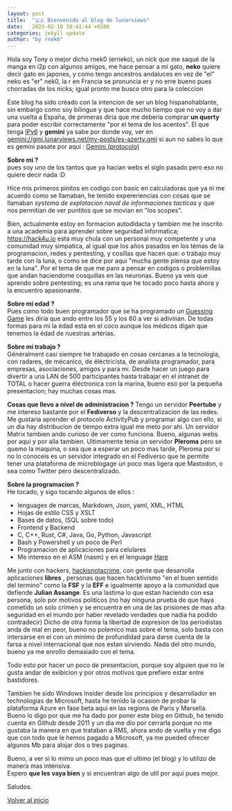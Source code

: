 ```yaml
---
layout: post
title:  "🇪🇸 Bienvenido al blog de lunarviews"
date:   2023-02-10 10:41:44 +0100
categories: jekyll update
author: "by rnek0"
---
```


Hola soy Tony o mejor dicho rnek0 (erneko), un nick que me saqué de la manga en i2p con algunos amigos, me hace pensar a mi gato, **neko** quiere decir gato en japones, y como tengo ancestros andaluces en vez de "el" neko es "er" nek0, la r en Francia se pronuncia er y no erre bueno pues chorradas de los nicks; igual pronto me busco otro para la coleccion   

Este blog ha sido créado con la intencion de ser un blog hispanohablante, sin embargo como soy bilingue y que hace mucho tiempo que no voy a dar una vuelta a España, de primeras diria que me deberia comprar **un querty** para poder escribir correctamente "por el tema de los acentos". El que tenga [IPv6](https://es.wikipedia.org/wiki/IPv6) y **gemini** ya sabe por donde voy, ver en [gemini://gmi.lunarviews.net/my-posts/es-azerty.gmi](gemini://gmi.lunarviews.net/my-posts/es-azerty.gmi) si aun no sabes lo que es gemini pasate por aqui : [Gemini (protocolo)](https://es.wikipedia.org/wiki/Gemini_(protocolo)) 

**Sobre mi ?**   
pues soy uno de los tantos que ya hacian webs el siglo pasado pero eso no quiere decir nada :D 

Hice mis primeros pinitos en codigo con basic en calculadoras que ya ni me acuerdo como se llamaban, he tenido expereriencias con cosas que se llamaban *systema de explotacion naval de informaciones tacticas* y que nos permitian de ver puntitos que se movian en "los scopes".

Bien, actualmente estoy en formacion autodidacta y tambien me he inscrito a una academia para aprender sobre seguridad informatica; <https://hack4u.io> esta muy chula con un personal muy competente y una comunidad muy simpatica, al igual que los años pasados en los témas de la programacion, redes y pentesting, y cosillas que hacen que: o trabajo muy tarde con la luna, o como se dice por aqui "mucha gente piensa que estoy en la luna". Por el tema de que me paro a pensar en codigos o problemillas que andan haciendome cosquillas en las neuronas. Bueno ya veis que aprendo sobre pentesting; es una rama que he tocado poco hasta ahora y la encuentro apasionante. 

**Sobre mi edad ?**  
Pues como todo buen programador que se ha programado un [Guessing Game](https://doc.rust-lang.org/book/ch02-00-guessing-game-tutorial.html) les diria que ando entre los 55 y los 60 a ver si adivinan. De todas formas para mi la édad esta en el coco aunque los médicos digan que tenemos la édad de nuestras artérias.

**Sobre mi trabajo ?**  
Généralment casi siempre he trabajado en cosas cercanas a la tecnologia, con radares, de mécanico, de éléctricista, de analista programador, para empresas, asociaciones, amigos y para mi. Desde hacer un juego para divertir a una LAN de 500 participantes hasta trabajar en el intranet de TOTAL o hacer guerra éléctronica con la marina, bueno eso por la pequeña presentacion; hay muchas cosas mas.

**Cosas que llevo a nivel de administracion ?**
Tengo un servidor **Peertube** y me intereso bastante por el **Fediverso** y la descentralizacion de las redes. Me gustaria aprender el protocolo ActivityPub y programar algo con ello, si un dia hay distribucion de tiempo extra igual me meto por ahi. Un servidor Matrix tambien ando curioso de ver como funciona. Bueno, algunas webs por aqui y por alla tambien. Ultimamente tenia un servidor **Pleroma** pero se quemo la maquina, o sea que a esperar un poco mas tarde, Pleroma por si no lo conoceis es un servidor integrado en el Fediverso que te permite tener una plataforma de microblogage un poco mas ligera que Mastodon, o sea como Twitter pero descentralizado.

**Sobre la programacion ?**  
He tocado, y sigo tocando algunos de ellos : 

* lenguages de marcas, Markdown, Json, yaml, XML, HTML
* Hojas de estilo CSS y XSLT
* Bases de datos, (SQL sobre todo)
* Frontend y Backend
* C, C++, Rust, C#, Java, Go, Python, Javascript
* Bash y Powershell y un poco de Perl
* Programacion de aplicaciones para celulares
* Me intereso en el ASM (nasm) y en el lenguage [Hare](https://harelang.org/)

Me junto con hackers, [hackisnotacrime](https://www.hackingisnotacrime.org/), con gente que desarrolla aplicaciones **libres** , personas que hacen hacktivismo "en el buen sentido del termino" como la **FSF** y la **EFF** e igualmente apoyo a la comunidad que defiende **Julian Assange**. Es una lastima lo que estan haciendo con esa persona, solo por motivos politicos (no hay ninguna prueba de que haya cometido un solo crimen y se encuentra en una de las prisiones de mas alta seguridad en el mundo por haber revelado verdades que nadia ha podido contradecir) Dicho de otra forma la libertad de expresion de los periodistas anda de mal en peor, bueno no polemico mas sobre el tema, solo basta con intersarse en el con un minimo de profundidad para darse cuenta de la farsa a nivel internacional que nos estan sirviendo. Nada del otro mundo, bueno ya me enrollo demasiado con el tema.

Todo esto por hacer un poco de presentacion, porque soy alguien que no le gusta andar de exibicion y por otros motivos que prefiero estar entre bastidores.  

Tambien he sido Windows Insider desde los principios y desarrollador en technologias de Microsoft, hasta he tenido la ocasion de probar la plataforma Azure en fase beta aqui en las regions de Paris y Marsella. Bueno lo digo por que me ha dado por poner este blog en Github, he tenido cuenta en Github desde 2011 y un dia me dio por cerrarla porque no me gustaba la manera en que trataban a RMS, ahora ando de vuelta y me digo que con todo que le hemos pagado a Microsoft, ya me pueded ofrecer algunos Mb para alojar dos o tres paginas.  

Bueno, a ver si lo mimo un poco mas que el ultimo (el blog) y lo utilizo de manera mas intensiva.  
Espero **que les vaya bien** y si encuentran algo de util por aqui pues mejor.

Saludos.

[Volver al inicio](https://web.lunarviews.net)  